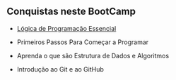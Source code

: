 
## Conquistas neste BootCamp

 - [Lógica de Programação Essencial](https://github.com/eduardosoara/BootCamp_Dio_TakeBlip_2022/tree/main/Logica_Programacao_Essencial/Cert_Logica_Programacao_Essencial_9403564C.pdf)

 - Primeiros Passos Para Começar a Programar

 - Aprenda o que são Estrutura de Dados e Algoritmos

 - Introdução ao Git e ao GitHub
